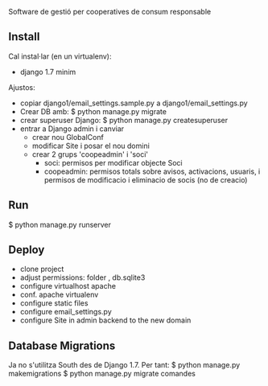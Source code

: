 Software de gestió per cooperatives de consum responsable

Install
-------

Cal instal·lar (en un virtualenv):

- django 1.7 minim

Ajustos:
- copiar django1/email_settings.sample.py a django1/email_settings.py
- Crear DB amb:
	$ python manage.py migrate
- crear superuser Django:
	$ python manage.py createsuperuser
- entrar a Django admin i canviar
	- crear nou GlobalConf
	- modificar Site i posar el nou domini
	- crear 2 grups 'coopeadmin' i 'soci'
		- soci: permisos per modificar objecte Soci
		- coopeadmin: permisos totals sobre avisos, activacions, usuaris, 
			i permisos de modificacio i eliminacio de socis (no de creacio)


Run
---

$ python manage.py runserver


Deploy
------
- clone project
- adjust permissions: folder , db.sqlite3
- configure virtualhost apache
- conf. apache virtualenv
- configure static files
- configure email_settings.py
- configure Site in admin backend to the new domain

Database Migrations
-------------------
Ja no s'utilitza South des de Django 1.7. Per tant:
$ python manage.py makemigrations
$ python manage.py migrate comandes
